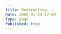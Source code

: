 ```yaml
---
title: Redirecting...
Date: 2000-01-24 17:00
Type: page
Published: true
---
```


<script type="text/javascript">
	var theAddress = "{{ site.url }}/atom.xml"
	document.write("Redirecting to " + theAddress);
	window.location = theAddress
</script>